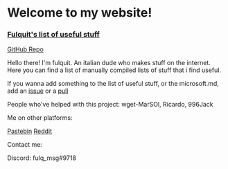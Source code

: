 # Welcome to my website!

### [Fulquit's list of useful stuff](useful.md)

[GitHub Repo](https://github.com/fulquit/fulquit.github.io)

Hello there! I'm fulquit. An italian dude who makes stuff on the internet. Here you can find a list of manually compiled lists of stuff that i find useful.

If you wanna add something to the list of useful stuff, or the microsoft.md, add an [issue](https://github.com/fulquit/fulquit.github.io/issues) or a [pull](https://github.com/fulquit/fulquit.github.io/pulls)

People who've helped with this project:
wget-MarSOl, Ricardo, 996Jack

Me on other platforms:

[Pastebin](https://pastebin.com/u/fulquit)  [Reddit](https://www.reddit.com/user/fulundelete) 

Contact me:

Discord: fulq_msg#9718 
